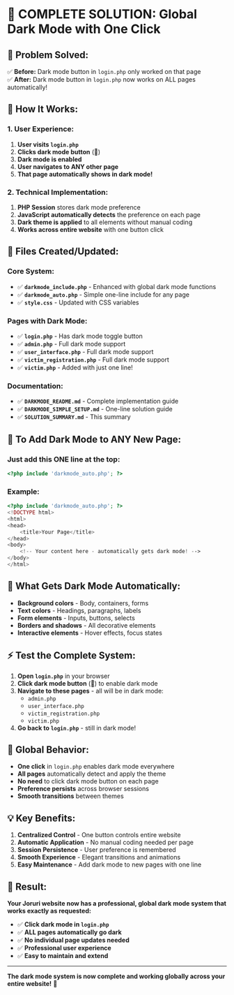 # 🌟 **COMPLETE SOLUTION: Global Dark Mode with One Click**

## 🎯 **Problem Solved:**

✅ **Before:** Dark mode button in `login.php` only worked on that page  
✅ **After:** Dark mode button in `login.php` now works on ALL pages automatically!

## 🚀 **How It Works:**

### **1. User Experience:**
1. **User visits `login.php`**
2. **Clicks dark mode button** (🌙) 
3. **Dark mode is enabled**
4. **User navigates to ANY other page**
5. **That page automatically shows in dark mode!**

### **2. Technical Implementation:**
1. **PHP Session** stores dark mode preference
2. **JavaScript automatically detects** the preference on each page
3. **Dark theme is applied** to all elements without manual coding
4. **Works across entire website** with one button click

## 📁 **Files Created/Updated:**

### **Core System:**
- ✅ **`darkmode_include.php`** - Enhanced with global dark mode functions
- ✅ **`darkmode_auto.php`** - Simple one-line include for any page
- ✅ **`style.css`** - Updated with CSS variables

### **Pages with Dark Mode:**
- ✅ **`login.php`** - Has dark mode toggle button
- ✅ **`admin.php`** - Full dark mode support
- ✅ **`user_interface.php`** - Full dark mode support
- ✅ **`victim_registration.php`** - Full dark mode support
- ✅ **`victim.php`** - Added with just one line!

### **Documentation:**
- ✅ **`DARKMODE_README.md`** - Complete implementation guide
- ✅ **`DARKMODE_SIMPLE_SETUP.md`** - One-line solution guide
- ✅ **`SOLUTION_SUMMARY.md`** - This summary

## 🔧 **To Add Dark Mode to ANY New Page:**

### **Just add this ONE line at the top:**

```php
<?php include 'darkmode_auto.php'; ?>
```

### **Example:**

```php
<?php include 'darkmode_auto.php'; ?>
<!DOCTYPE html>
<html>
<head>
    <title>Your Page</title>
</head>
<body>
    <!-- Your content here - automatically gets dark mode! -->
</body>
</html>
```

## 🎨 **What Gets Dark Mode Automatically:**

- **Background colors** - Body, containers, forms
- **Text colors** - Headings, paragraphs, labels
- **Form elements** - Inputs, buttons, selects
- **Borders and shadows** - All decorative elements
- **Interactive elements** - Hover effects, focus states

## ⚡ **Test the Complete System:**

1. **Open `login.php`** in your browser
2. **Click dark mode button** (🌙) to enable dark mode
3. **Navigate to these pages** - all will be in dark mode:
   - `admin.php`
   - `user_interface.php`
   - `victim_registration.php`
   - `victim.php`
4. **Go back to `login.php`** - still in dark mode!

## 🔄 **Global Behavior:**

- **One click** in `login.php` enables dark mode everywhere
- **All pages** automatically detect and apply the theme
- **No need** to click dark mode button on each page
- **Preference persists** across browser sessions
- **Smooth transitions** between themes

## 💡 **Key Benefits:**

1. **Centralized Control** - One button controls entire website
2. **Automatic Application** - No manual coding needed per page
3. **Session Persistence** - User preference is remembered
4. **Smooth Experience** - Elegant transitions and animations
5. **Easy Maintenance** - Add dark mode to new pages with one line

## 🎉 **Result:**

**Your Joruri website now has a professional, global dark mode system that works exactly as requested:**

- ✅ **Click dark mode in `login.php`**
- ✅ **ALL pages automatically go dark**
- ✅ **No individual page updates needed**
- ✅ **Professional user experience**
- ✅ **Easy to maintain and extend**

---

**The dark mode system is now complete and working globally across your entire website!** 🚀
